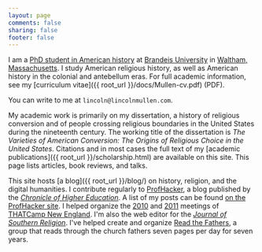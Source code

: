 ```yaml
---
layout: page
comments: false
sharing: false
footer: false
---
```


I am a [PhD student in American history](http://www.brandeis.edu/departments/history/) at [Brandeis University](http://www.brandeis.edu/) in [Waltham, Massachusetts](http://maps.google.com/maps?f=q&source=s_q&hl=en&geocode=&q=Brandeis+University+415+South+St+Waltham,+MA+02453-2700&sll=42.365774,-71.256766&sspn=0.016488,0.028968&ie=UTF8&ll=42.367708,-71.255822&spn=0.016488,0.028968&z=15). I study American religious history, as well as American history in the colonial and antebellum eras. For full academic information, see my [curriculum vitae]({{ root_url }}/docs/Mullen-cv.pdf) (PDF).

You can write to me at `lincoln@lincolnmullen.com`.

My academic work is primarily on my dissertation, a history of religious conversion and of people crossing religious boundaries in the United States during the nineteenth century. The working title of the dissertation is *The Varieties of American Conversion: The Origins of Religious Choice in the United States*. Citations and in most cases the full text of my [academic publications]({{ root_url }}/scholarship.html) are available on this site. This page lists articles, book reviews, and talks. 

This site hosts [a blog]({{ root_url }}/blog/) on history, religion, and the digital humanities. I contribute regularly to [ProfHacker](http://chronicle.com/blogs/profhacker/), a blog published by the [*Chronicle of Higher Education*](http://chronicle.com/). A list of my posts can be found [on the ProfHacker site](http://chronicle.com/blogs/profhacker/author/lmullen). I helped organize the [2010](http://newengland2010.thatcamp.org/) and [2011](http://newengland2011.thatcamp.org/) meetings of [THATCamp New England](http://thatcampnewengland.org). I'm also the web editor for the [*Journal of Southern Religion*](http://jsr.fsu.edu/). I've helped create and organize [Read the Fathers](http://readthefathers.org), a group that reads through the church fathers seven pages per day for seven years.

